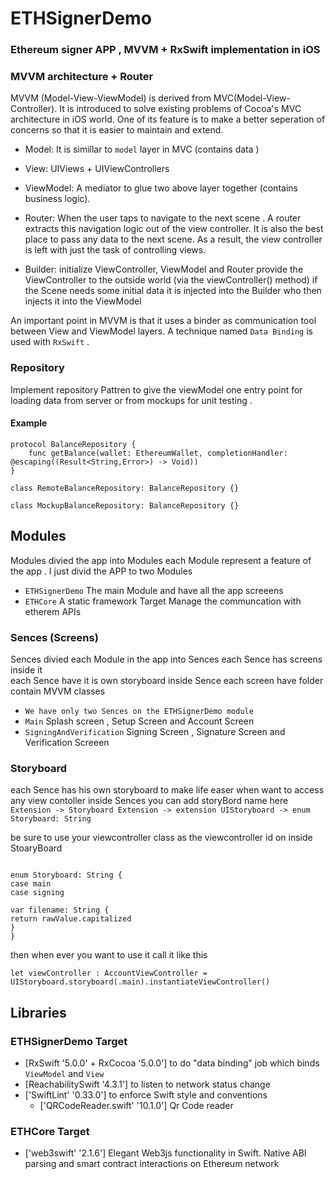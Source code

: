 # ETHSignerDemo

### Ethereum signer  APP ,  MVVM  + RxSwift  implementation in iOS 


### MVVM architecture + Router
MVVM (Model-View-ViewModel) is derived from MVC(Model-View-Controller).
It is introduced to solve existing problems of Cocoa's MVC architecture in iOS world.
One of its feature is to make a better seperation of concerns so that it is easier to maintain and extend.

*  Model: It is simillar to `model` layer in MVC (contains data )

* View: UIViews + UIViewControllers 

* ViewModel: A mediator to glue two above layer together (contains  business logic).

* Router: When the user taps  to navigate to the next scene . A router extracts this navigation logic out of the view controller. It is also the best place to pass any data to the next scene. As a result, the view controller is left with just the task of controlling views.

* Builder: initialize ViewController, ViewModel and Router
provide the ViewController to the outside world (via the viewController() method)
if the Scene needs some initial data it is injected into the Builder who then injects it into the ViewModel


An important point in MVVM is that it uses a binder as communication tool between View and ViewModel layers.
A technique named `Data Binding` is used with `RxSwift` . 

### Repository
Implement repository  Pattren to give the viewModel one entry point for loading data from server or from mockups for unit testing .

#### Example
```
protocol BalanceRepository {
    func getBalance(wallet: EthereumWallet, completionHandler: @escaping((Result<String,Error>) -> Void))
}

class RemoteBalanceRepository: BalanceRepository {}

class MockupBalanceRepository: BalanceRepository {}

```

## Modules 
Modules divied the app into  Modules each Module represent a feature of the  app .
 I just divid the APP to two Modules 
 * ```ETHSignerDemo```   The main Module and have all the app screeens 
 *  ```ETHCore```  A static framework Target  Manage the communcation with etherem APIs 



###  Sences (Screens)
Sences divied each Module in the  app into  Sences each Sence has  screens inside it  
each Sence  have it is own  storyboard 
inside Sence each screen have folder contain MVVM classes 

* ```We have only two Sences on the ETHSignerDemo module ``` 
* ```Main```   Splash screen ,   Setup Screen  and Account Screen
*  ```SigningAndVerification```  Signing Screen , Signature Screen and Verification Screeen 

### Storyboard 
each Sence has his own storyboard to make life easer when want to access any view contoller inside Sences 
you can add storyBord name here 
```Extension -> Storyboard Extension -> extension UIStoryboard -> enum Storyboard: String ```

be sure to use your viewcontroller  class as the viewcontroller id on inside StoaryBoard 

```

enum Storyboard: String {
case main
case signing

var filename: String {
return rawValue.capitalized
}
}
```
then  when ever you want to use it call it like this   
```
let viewController : AccountViewController = UIStoryboard.storyboard(.main).instantiateViewController()
```

## Libraries
### ETHSignerDemo Target 
* [RxSwift '5.0.0' + RxCocoa '5.0.0'] to do "data binding" job which binds `ViewModel` and `View`
* [ReachabilitySwift  '4.3.1'] to listen to network status change 
* ['SwiftLint' '0.33.0'] to enforce Swift style and conventions
  * ['QRCodeReader.swift' '10.1.0'] Qr Code reader 

### ETHCore Target 

* ['web3swift' '2.1.6']  Elegant Web3js functionality in Swift. Native ABI parsing and smart contract interactions on Ethereum network
